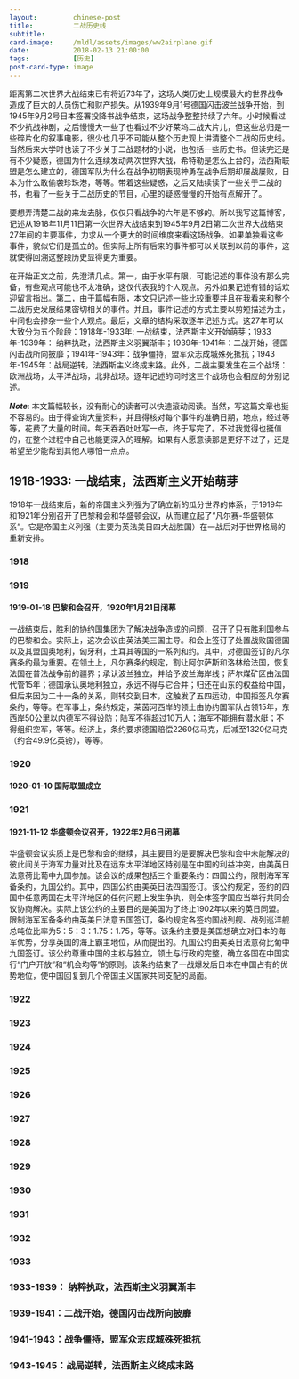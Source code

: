 ```yaml
---
layout:         chinese-post
title:          二战历史线
subtitle:
card-image:     /mldl/assets/images/ww2airplane.gif
date:           2018-02-13 21:00:00
tags:           [历史]
post-card-type: image
---
```


距离第二次世界大战结束已有将近73年了，这场人类历史上规模最大的世界战争造成了巨大的人员伤亡和财产损失。从1939年9月1号德国闪击波兰战争开始，到1945年9月2号日本签署投降书战争结束，这场战争整整持续了六年。小时候看过不少抗战神剧，之后慢慢大一些了也看过不少好莱坞二战大片儿，但这些总归是一些碎片化的叙事电影，很少也几乎不可能从整个历史观上讲清整个二战的历史线。当然后来大学时也读了不少关于二战题材的小说，也包括一些历史书。但读完还是有不少疑惑，德国为什么连续发动两次世界大战，希特勒是怎么上台的，法西斯联盟是怎么建立的，德国军队为什么在战争初期表现神勇在战争后期却屡战屡败，日本为什么敢偷袭珍珠港，等等。带着这些疑惑，之后又陆续读了一些关于二战的书，也看了一些关于二战历史的节目，心里的疑惑慢慢的开始有点解开了。

要想弄清楚二战的来龙去脉，仅仅只看战争的六年是不够的。所以我写这篇博客，记述从1918年11月11日第一次世界大战结束到1945年9月2日第二次世界大战结束27年间的主要事件，力求从一个更大的时间维度来看这场战争。如果单独看这些事件，貌似它们是孤立的。但实际上所有后来的事件都可以关联到以前的事件，这就使得回溯这整段历史显得更为重要。

在开始正文之前，先澄清几点。第一，由于水平有限，可能记述的事件没有那么完备，有些观点可能也不太准确，这仅代表我的个人观点。另外如果记述有错的话欢迎留言指出。第二，由于篇幅有限，本文只记述一些比较重要并且在我看来和整个二战历史发展结果密切相关的事件。并且，事件记述的方式主要以剪短描述为主，中间也会掺杂一些个人观点。最后，文章的结构采取逐年记述方式。这27年可以大致分为五个阶段：1918年-1933年: 一战结束，法西斯主义开始萌芽；1933年-1939年： 纳粹执政，法西斯主义羽翼渐丰；1939年-1941年：二战开始，德国闪击战所向披靡；1941年-1943年：战争僵持，盟军众志成城殊死抵抗；1943年-1945年：战局逆转，法西斯主义终成末路。此外，二战主要发生在三个战场：欧洲战场，太平洋战场，北非战场。逐年记述的同时这三个战场也会相应的分别记述。

**_Note_**: 本文篇幅较长，没有耐心的读者可以快速滚动阅读。当然，写这篇文章也挺不容易的。由于得查询大量资料，并且得核对每个事件的准确日期，地点，经过等等，花费了大量的时间。每天吞吞吐吐写一点，终于写完了。不过我觉得也挺值的，在整个过程中自己也能更深入的理解。如果有人愿意读那是更好不过了，还是希望至少能帮到其他人哪怕一点点。

## 1918-1933: 一战结束，法西斯主义开始萌芽

1918年一战结束后，新的帝国主义列强为了确立新的瓜分世界的体系，于1919年和1921年分别召开了巴黎和会和华盛顿会议，从而建立起了“凡尔赛-华盛顿体系”。它是帝国主义列强（主要为英法美日四大战胜国）在一战后对于世界格局的重新安排。

### 1918

### 1919

#### 1919-01-18 巴黎和会召开，1920年1月21日闭幕

一战结束后，胜利的协约国集团为了解决战争造成的问题，召开了只有胜利国参与的巴黎和会。实际上，这次会议由英法美三国主导。和会上签订了处置战败国德国以及其盟国奥地利，匈牙利，土耳其等国的一系列和约。其中，对德国签订的凡尔赛条约最为重要。在领土上，凡尔赛条约规定，割让阿尔萨斯和洛林给法国，恢复法国在普法战争前的疆界；承认波兰独立，并给予波兰海岸线；萨尔煤矿区由法国代管15年；德国承认奥地利独立，永远不得与它合并；归还在山东的权益给中国，但后来因为二十一条的关系，则转交到日本，这触发了五四运动，中国拒签凡尔赛条约，等等。在军事上，条约规定，莱茵河西岸的领土由协约国军队占领15年，东西岸50公里以内德军不得设防；陆军不得超过10万人；海军不能拥有潜水艇；不得组织空军，等等。经济上，条约要求德国赔偿2260亿马克，后减至1320亿马克（约合49.9亿英镑），等等。

### 1920

#### 1920-01-10 国际联盟成立


### 1921

#### 1921-11-12 华盛顿会议召开，1922年2月6日闭幕

华盛顿会议实质上是巴黎和会的继续，其主要目的是要解决巴黎和会中未能解决的彼此间关于海军力量对比及在远东太平洋地区特别是在中国的利益冲突，由美英日法意荷比葡中九国参加。该会议的成果包括三个重要条约：四国公约，限制海军军备条约，九国公约。其中，四国公约由美英日法四国签订。该公约规定，签约的四国中任意两国在太平洋地区的任何问题上发生争执，则全体签字国应当举行共同会议协商解决。实际上该公约的主要目的是美国为了终止1902年以来的英日同盟。限制海军军备条约由英美日法意五国签订，条约规定各签约国战列舰、战列巡洋舰总吨位比率为5：5：3：1.75：1.75，等等。该条约主要是美国想确立对日本的海军优势，分享英国的海上霸主地位，从而提出的。九国公约由美英日法意荷比葡中九国签订。该公约尊重中国的主权与独立，领土与行政的完整，确立各国在中国实行“门户开放”和“机会均等”的原则。该条约结束了一战爆发后日本在中国占有的优势地位，使中国回复到几个帝国主义国家共同支配的局面。

### 1922

### 1923

### 1924

### 1925

### 1926

### 1927

### 1928

### 1929

### 1930

### 1931

### 1932

### 1933


### 1933-1939： 纳粹执政，法西斯主义羽翼渐丰

### 1939-1941：二战开始，德国闪击战所向披靡

### 1941-1943：战争僵持，盟军众志成城殊死抵抗

### 1943-1945：战局逆转，法西斯主义终成末路
